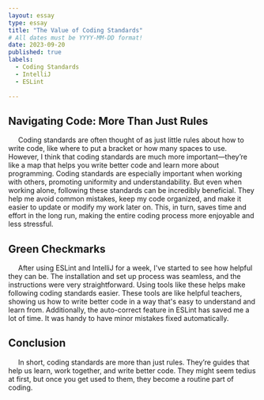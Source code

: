 ```yaml
---
layout: essay
type: essay
title: "The Value of Coding Standards"
# All dates must be YYYY-MM-DD format!
date: 2023-09-20
published: true
labels:
  - Coding Standards
  - IntelliJ
  - ESLint
 
---
```


<style>
  /* Define CSS styles for paragraphs */
  p {
    text-indent: 20px; /* Indent the paragraphs */
    margin-bottom: 15px; /* Add spacing between paragraphs */
  }
</style>

## Navigating Code: More Than Just Rules
<p>Coding standards are often thought of as just little rules about how to write code, like where to put a bracket or how many spaces to use. However, I think that coding standards are much more important—they’re like a map that helps you write better code and learn more about programming. Coding standards are especially important when working with others, promoting uniformity and understandability. But even when working alone, following these standards can be incredibly beneficial. They help me avoid common mistakes, keep my code organized, and make it easier to update or modify my work later on. This, in turn, saves time and effort in the long run, making the entire coding process more enjoyable and less stressful.</p>

## Green Checkmarks
<p>After using ESLint and IntelliJ for a week, I've started to see how helpful they can be. The installation and set up process was seamless, and the instructions were very straightforward. Using tools like these helps make following coding standards easier. These tools are like helpful teachers, showing us how to write better code in a way that's easy to understand and learn from. Additionally, the auto-correct feature in ESLint has saved me a lot of time. It was handy to have minor mistakes fixed automatically.</p>

## Conclusion
<p>In short, coding standards are more than just rules. They’re guides that help us learn, work together, and write better code. They might seem tedius at first, but once you get used to them, they become a routine part of coding.</p>
